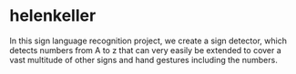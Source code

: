 # helenkeller
In this sign language recognition project, we create a sign detector, which detects numbers from A to z that can very easily be extended to cover a vast multitude of other signs and hand gestures including the numbers.

